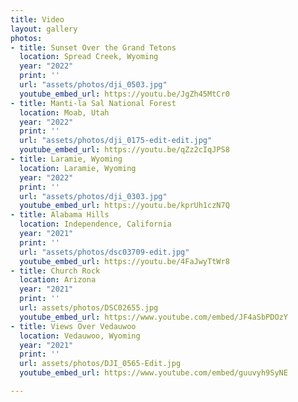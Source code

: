 ```yaml
---
title: Video
layout: gallery
photos:
- title: Sunset Over the Grand Tetons
  location: Spread Creek, Wyoming
  year: "2022"
  print: ''
  url: "assets/photos/dji_0503.jpg"
  youtube_embed_url: https://youtu.be/JgZh45MtCr0
- title: Manti-la Sal National Forest
  location: Moab, Utah
  year: "2022"
  print: ''
  url: "assets/photos/dji_0175-edit-edit.jpg"
  youtube_embed_url: https://youtu.be/qZz2cIqJPS8
- title: Laramie, Wyoming
  location: Laramie, Wyoming
  year: "2022"
  print: ''
  url: "assets/photos/dji_0303.jpg"
  youtube_embed_url: https://youtu.be/kprUh1czN7Q
- title: Alabama Hills
  location: Independence, California
  year: "2021"
  print: ''
  url: "assets/photos/dsc03709-edit.jpg"
  youtube_embed_url: https://youtu.be/4FaJwyTtWr8
- title: Church Rock
  location: Arizona
  year: "2021"
  print: ''
  url: assets/photos/DSC02655.jpg
  youtube_embed_url: https://www.youtube.com/embed/JF4aSbPDOzY
- title: Views Over Vedauwoo
  location: Vedauwoo, Wyoming
  year: "2021"
  print: ''
  url: assets/photos/DJI_0565-Edit.jpg
  youtube_embed_url: https://www.youtube.com/embed/guuvyh9SyNE

---
```

